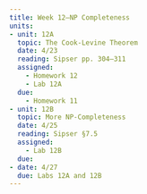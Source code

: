 ```yaml
---
title: Week 12—NP Completeness
units:
- unit: 12A
  topic: The Cook-Levine Theorem
  date: 4/23
  reading: Sipser pp. 304–311
  assigned: 
    - Homework 12
    - Lab 12A
  due:
    - Homework 11
- unit: 12B
  topic: More NP-Completeness
  date: 4/25
  reading: Sipser §7.5
  assigned: 
    - Lab 12B
  due: 
- date: 4/27
  due: Labs 12A and 12B
---
```

